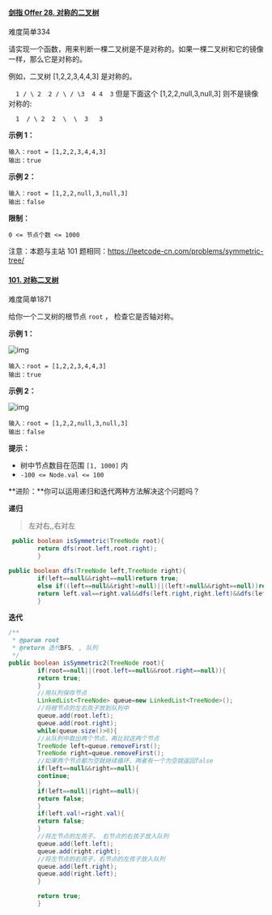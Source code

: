 #### [剑指 Offer 28. 对称的二叉树](https://leetcode-cn.com/problems/dui-cheng-de-er-cha-shu-lcof/)

难度简单334

请实现一个函数，用来判断一棵二叉树是不是对称的。如果一棵二叉树和它的镜像一样，那么它是对称的。

例如，二叉树 [1,2,2,3,4,4,3] 是对称的。

`  1 / \ 2  2 / \ / \3  4 4  3`
但是下面这个 [1,2,2,null,3,null,3] 则不是镜像对称的:

```
  1  / \ 2  2  \  \  3   3
```

**示例 1：**

```
输入：root = [1,2,2,3,4,4,3]
输出：true
```

**示例 2：**

```
输入：root = [1,2,2,null,3,null,3]
输出：false
```

**限制：**

```
0 <= 节点个数 <= 1000
```

注意：本题与主站 101 题相同：https://leetcode-cn.com/problems/symmetric-tree/

#### [101. 对称二叉树](https://leetcode-cn.com/problems/symmetric-tree/)

难度简单1871

给你一个二叉树的根节点 `root` ， 检查它是否轴对称。

**示例 1：**

![img](https://assets.leetcode.com/uploads/2021/02/19/symtree1.jpg)

```
输入：root = [1,2,2,3,4,4,3]
输出：true
```

**示例 2：**

![img](https://assets.leetcode.com/uploads/2021/02/19/symtree2.jpg)

```
输入：root = [1,2,2,null,3,null,3]
输出：false
```

**提示：**

- 树中节点数目在范围 `[1, 1000]` 内
- `-100 <= Node.val <= 100`

**进阶：**你可以运用递归和迭代两种方法解决这个问题吗？

**递归**
> 左对右,,右对左

```java
 public boolean isSymmetric(TreeNode root){
        return dfs(root.left,root.right);
        }

public boolean dfs(TreeNode left,TreeNode right){
        if(left==null&&right==null)return true;
        else if((left==null&&right!=null)||(left!=null&&right==null))return false;
        return left.val==right.val&&dfs(left.right,right.left)&&dfs(left.left,right.right);
        }
```

**迭代**

```java
/**
 * @param root
 * @return 迭代BFS, , 队列
 */
public boolean isSymmetric2(TreeNode root){
        if(root==null||(root.left==null&&root.right==null)){
        return true;
        }
        //用队列保存节点
        LinkedList<TreeNode> queue=new LinkedList<TreeNode>();
        //将根节点的左右孩子放到队列中
        queue.add(root.left);
        queue.add(root.right);
        while(queue.size()>0){
        //从队列中取出两个节点，再比较这两个节点
        TreeNode left=queue.removeFirst();
        TreeNode right=queue.removeFirst();
        //如果两个节点都为空就继续循环，两者有一个为空就返回false
        if(left==null&&right==null){
        continue;
        }
        if(left==null||right==null){
        return false;
        }
        if(left.val!=right.val){
        return false;
        }
        //将左节点的左孩子， 右节点的右孩子放入队列
        queue.add(left.left);
        queue.add(right.right);
        //将左节点的右孩子，右节点的左孩子放入队列
        queue.add(left.right);
        queue.add(right.left);
        }

        return true;
        }
```
